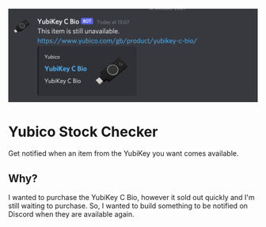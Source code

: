![Example](https://github.com/heychazza/yubico-checker/blob/main/.github/example.png?raw=true)

# Yubico Stock Checker
Get notified when an item from the YubiKey you want comes available.

## Why?
I wanted to purchase the YubiKey C Bio, however it sold out quickly and I'm still waiting to purchase. So, I wanted to build something to be notified on Discord when they are available again.
